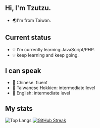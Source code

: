 ## Hi, I'm Tzutzu.
- 🌏I'm from Taiwan.


## Current status
- 💡 I'm currently learning JavaScript/PHP.
- 💡 keep learning and keep going.

## I can speak
- 💬 Chinese: fluent
- 💬 Taiwanese Hokkien: intermediate level
- 💬 English: intermediate level


## My stats
![Top Langs](https://github-readme-stats.vercel.app/api/top-langs/?username=tzutzuliu&theme=onedark)
[![GitHub Streak](http://github-readme-streak-stats.herokuapp.com?user=tzutzuliu&theme=onedark&date_format=M%20j%5B%2C%20Y%5D)](https://git.io/streak-stats)
